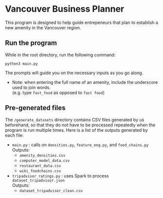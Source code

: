# Vancouver Business Planner
This program is designed to help guide entrepeneurs that plan to establish a new amenity in the Vancouver region.

## Run the program
While in the root directory, run the following command: 
```
python3 main.py
```
The prompts will guide you on the necessary inputs as you go along.
* Note: when entering the full name of an amenity, include the underscore used to join words.<br/>
(e.g. type `fast_food` as opposed to `fast food`)

## Pre-generated files
The `/generate_datasets` directory contains CSV files generated by us beforehand, so that they do not have to be processed repeatedly when the program is run multiple times. Here is a list of the outputs generated by each file:

- `main.py` : calls on `densities.py`, `feature_eng.py`, and `food_chains.py` <br/>
    Outputs:
    - `amenity_densities.csv`
    - `computer_model_data.csv`
    - `restaurant_data.csv`
    - `wiki_foodchains.csv`
- `tripadvisor_ratings.py` : uses Spark to process `dataset_tripadvisor.json` <br/>
    Outputs:
    - `dataset_tripadvisor_clean.csv`

